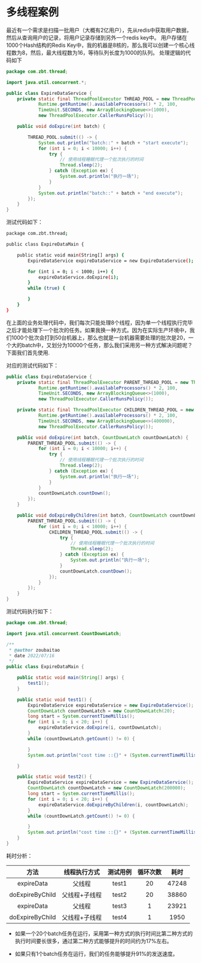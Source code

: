# 多线程案例
最近有一个需求是扫描一批用户（大概有2亿用户），先从redis中获取用户数据，然后从查询用户的记录，将用户记录存储到另外一个redis key中。
用户存储在1000个Hash结构的Redis Key中，我的机器是8核的，那么我可以创建一个核心线程数为8，然后，最大线程数为16，等待队列长度为1000的队列。
处理逻辑的代码如下
```java
package com.zbt.thread;

import java.util.concurrent.*;

public class ExpireDataService {
    private static final ThreadPoolExecutor THREAD_POOL = new ThreadPoolExecutor(Runtime.getRuntime().availableProcessors(),
            Runtime.getRuntime().availableProcessors() * 2, 100,
            TimeUnit.SECONDS, new ArrayBlockingQueue<>(1000),
            new ThreadPoolExecutor.CallerRunsPolicy());

    public void doExpire(int batch) {

        THREAD_POOL.submit(() -> {
            System.out.println("batch::" + batch + "start execute");
            for (int i = 0; i < 10000; i++) {
                try {
                    // 使用线程睡眠代理一个批次执行的时间
                    Thread.sleep(2);
                } catch (Exception ex) {
                    System.out.println("执行一场");
                }
            }
            System.out.println("batch::" + batch + "end execute");
        });
    }
}
```

测试代码如下：
```bash
package com.zbt.thread;

public class ExpireDataMain {

    public static void main(String[] args) {
        ExpireDataService expireDataService = new ExpireDataService();

        for (int i = 0; i < 1000; i++) {
            expireDataService.doExpire(i);
        }
        while (true) {

        }
    }
}

```

在上面的业务处理代码中，我们每次只能处理8个线程，因为单一个线程执行完毕之后才能处理下一个批次的任务。如果我换一种方式。因为在实际生产环境中，我们1000个批次会打到50台机器上，那么也就是一台机器需要处理的批次是20，一个大的batch中，又划分为10000个任务，那么我们采用另一种方式解决问题呢？下面我们首先使用.

对应的测试代码如下：
```java
public class ExpireDataService {
    private static final ThreadPoolExecutor PARENT_THREAD_POOL = new ThreadPoolExecutor(Runtime.getRuntime().availableProcessors(),
            Runtime.getRuntime().availableProcessors() * 2, 100,
            TimeUnit.SECONDS, new ArrayBlockingQueue<>(1000),
            new ThreadPoolExecutor.CallerRunsPolicy());

    private static final ThreadPoolExecutor CHILDREN_THREAD_POOL = new ThreadPoolExecutor(Runtime.getRuntime().availableProcessors(),
            Runtime.getRuntime().availableProcessors() * 2, 100,
            TimeUnit.SECONDS, new ArrayBlockingQueue<>(400000),
            new ThreadPoolExecutor.CallerRunsPolicy());

    public void doExpire(int batch, CountDownLatch countDownLatch) {
        PARENT_THREAD_POOL.submit(() -> {
            for (int i = 0; i < 10000; i++) {
                try {
                    // 使用线程睡眠代理一个批次执行的时间
                    Thread.sleep(2);
                } catch (Exception ex) {
                    System.out.println("执行一场");
                }
            }
            countDownLatch.countDown();
        });
    }

    public void doExpireByChildren(int batch, CountDownLatch countDownLatch) {
        PARENT_THREAD_POOL.submit(() -> {
            for (int i = 0; i < 10000; i++) {
                CHILDREN_THREAD_POOL.submit(() -> {
                    try {
                        // 使用线程睡眠代理一个批次执行的时间
                        Thread.sleep(2);
                    } catch (Exception ex) {
                        System.out.println("执行一场");
                    }
                    countDownLatch.countDown();
                });
            }
        });
    }
}
```

测试代码执行如下：
```java
package com.zbt.thread;

import java.util.concurrent.CountDownLatch;

/**
 * @author zoubaitao
 * date 2022/07/16
 */
public class ExpireDataMain {

    public static void main(String[] args) {
        test1();
    }

    public static void test1() {
        ExpireDataService expireDataService = new ExpireDataService();
        CountDownLatch countDownLatch = new CountDownLatch(20);
        long start = System.currentTimeMillis();
        for (int i = 0; i < 20; i++) {
            expireDataService.doExpire(i, countDownLatch);
        }
        while (countDownLatch.getCount() != 0) {

        }
        System.out.println("cost time ::{}" + (System.currentTimeMillis() - start));

    }

    public static void test2() {
        ExpireDataService expireDataService = new ExpireDataService();
        CountDownLatch countDownLatch = new CountDownLatch(200000);
        long start = System.currentTimeMillis();
        for (int i = 0; i < 20; i++) {
            expireDataService.doExpireByChildren(i, countDownLatch);
        }
        while (countDownLatch.getCount() != 0) {

        }
        System.out.println("cost time ::{}" + (System.currentTimeMillis() - start));
    }
}

```
耗时分析：

|方法|线程执行方式|测试用例|循环次数|耗时|
|:---:|:---:|:---:|:---:|:----:|
|expireData|父线程|test1|20|47248|
|doExpireByChild|父线程+子线程|test2|20|38860|
|expireData|父线程|test3|1|23921|
|doExpireByChild|父线程+子线程|test4|1|1950|

* 如果一个20个batch任务在运行，采用第一种方式的执行时间比第二种方式的执行时间要长很多，通过第二种方式能够提升的时间约为17%左右。

* 如果只有1个batch任务在运行，我们的任务能够提升91%的发送速度。



